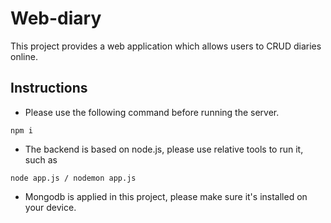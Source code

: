 # Web-diary
This project provides a web application which allows users to CRUD diaries online.

## Instructions
* Please use the following command before running the server.
```
npm i
```

* The backend is based on node.js, please use relative tools to run it, such as 
```
node app.js / nodemon app.js
```

* Mongodb is applied in this project, please make sure it's installed on your device.  
